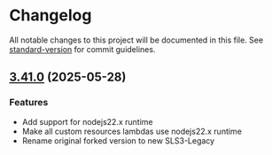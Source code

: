 # Changelog

All notable changes to this project will be documented in this file. See [standard-version](https://github.com/conventional-changelog/standard-version) for commit guidelines.

## [3.41.0](https://github.com/deel77/sls3-legacy/compare/v3.40.0...v3.41.0) (2025-05-28)

### Features

- Add support for nodejs22.x runtime
- Make all custom resources lambdas use nodejs22.x runtime
- Rename original forked version to new SLS3-Legacy
